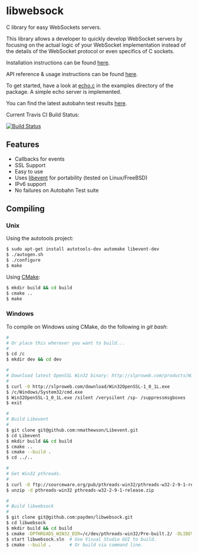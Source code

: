 # libwebsock

C library for easy WebSockets servers.

This library allows a developer to quickly develop WebSocket servers by focusing
on the actual logic of your WebSocket implementation instead of the details
of the WebSocket protocol or even specifics of C sockets.

Installation instructions can be found [here][6].

API reference & usage instructions can be found [here][7].

To get started, have a look at [echo.c][1] in the examples directory of the package.  A
simple echo server is implemented.

You can find the latest autobahn test results [here][3].

Current Travis CI Build Status:

[![Build Status][4]][5]

## Features

* Callbacks for events
* SSL Support
* Easy to use
* Uses [libevent][2] for portability (tested on Linux/FreeBSD)
* IPv6 support
* No failures on Autobahn Test suite

## Compiling

### Unix

Using the autotools project:

```bash
$ sudo apt-get install autotools-dev automake libevent-dev
$ ./autogen.sh
$ ./configure
$ make
```

Using [CMake][8]:

```bash
$ mkdir build && cd build
$ cmake ..
$ make
```

### Windows

To compile on Windows using CMake, do the following in *git bash*:

```bash
#
# Or place this wherever you want to build...
#
$ cd /c
$ mkdir dev && cd dev

#
# Download latest OpenSSL Win32 binary: http://slproweb.com/products/Win32OpenSSL.html
#
$ curl -O http://slproweb.com/download/Win32OpenSSL-1_0_1L.exe
$ /c/Windows/System32/cmd.exe
$ Win32OpenSSL-1_0_1L.exe /silent /verysilent /sp- /suppressmsgboxes
$ exit

#
# Build Libevent
#
$ git clone git@github.com:nmathewson/Libevent.git
$ cd Libevent
$ mkdir build && cd build
$ cmake ..
$ cmake --build .
$ cd ../..

#
# Get Win32 pthreads.
#
$ curl -O ftp://sourceware.org/pub/pthreads-win32/pthreads-w32-2-9-1-release.zip
$ unzip -d pthreads-win32 pthreads-w32-2-9-1-release.zip

#
# Build libwebsock
#
$ git clone git@github.com:payden/libwebsock.git
$ cd libwebsock
$ mkdir build && cd build
$ cmake -DPTHREADS_WIN32_DIR=/c/dev/pthreads-win32/Pre-built.2/ -DLIBEVENT_DIR=/c/dev/Libevent/build ..
$ start libwebsock.sln  # Use Visual Studio GUI to build.
$ cmake --build .       # Or build via command line.
```

 [1]: https://github.com/payden/libwebsock/blob/master/examples/echo.c
 [2]: http://libevent.org
 [3]: http://paydensutherland.com/autobahn
 [4]: https://travis-ci.org/payden/libwebsock.png
 [5]: https://travis-ci.org/payden/libwebsock
 [6]: https://github.com/payden/libwebsock/wiki/Installation
 [7]: https://github.com/payden/libwebsock/wiki/API
 [8]: http://www.cmake.org/
